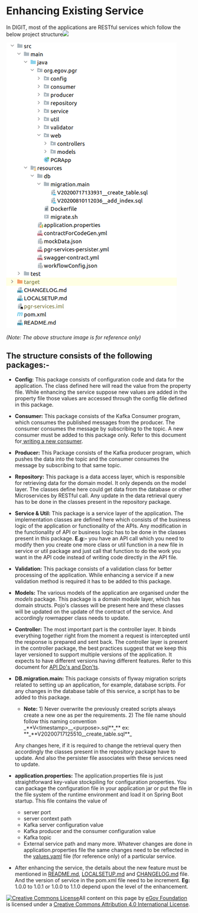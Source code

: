 # Enhancing Existing Service

In DIGIT, most of the applications are RESTful services which follow the below project structure![](blob:https://digit-discuss.atlassian.net/1a566927-b48d-4c09-9fee-6bfc2b880bbb#media-blob-url=true&id=b4221224-74af-4756-933e-66a3c9255d84&collection=contentId-804880399&contextId=804880399&mimeType=image%2Fpng&name=Screenshot%20from%202020-10-23%2012-59-31.png&size=61280&width=462&height=772)

![](../../../.gitbook/assets/screenshot-from-2020-10-23-12-59-31.png)

_\(Note: The above structure image is for reference only\)_

## The structure consists of the following packages:- <a id="[hardBreak][hardBreak]The-structure-consists-of-the-following-packages:-"></a>

* **Config:** This package consists of configuration code and data for the application. The class defined here will read the value from the property file. While enhancing the service suppose new values are added in the property file those values are accessed through the config file defined in this package. 
* **Consumer:** This package consists of the Kafka Consumer program, which consumes the published messages from the producer. The consumer consumes the message by subscribing to the topic. A new consumer must be added to this package only. Refer to this document for[ writing a new consumer](https://digit-discuss.atlassian.net/l/c/ShuCAXy0). 
* **Producer:** This Package consists of the Kafka producer program, which pushes the data into the topic and the consumer consumes the message by subscribing to that same topic. 
* **Repository:** This package is a data access layer, which is responsible for retrieving data for the domain model. It only depends on the model layer. The classes define here could get data from the database or other Microservices by RESTful call. Any update in the data retrieval query has to be done in the classes present in the repository package. 
* **Service & Util:** This package is a service layer of the application. The implementation classes are defined here which consists of the business logic of the application or functionality of the APIs. Any modification in the functionality of API or business logic has to be done in the classes present in this package. **E.g:-** you have an API call which you need to modify then you create one more class or util function in a new file in service or util package and just call that function to do the work you want in the API code instead of writing code directly in the API file. 
* **Validation:** This package consists of a validation class for better processing of the application. While enhancing a service if a new validation method is required it has to be added to this package. 
* **Models:** The various models of the application are organised under the _models_ package. This package is a domain module layer, which has domain structs. Pojo's classes will be present here and these classes will be updated on the update of the contract of the service. And accordingly rowmapper class needs to update. 
* **Controller:** The most important part is the controller layer. It binds everything together right from the moment a request is intercepted until the response is prepared and sent back. The controller layer is present in the controller package, the best practices suggest that we keep this layer versioned to support multiple versions of the application. It expects to have different versions having different features. Refer to this document for [API Do's and Don'ts](https://digit-discuss.atlassian.net/l/c/DSc5y1LQ). 
* **DB.migration.main:** This package consists of flyway migration scripts related to setting up an application, for example, database scripts. For any changes in the database table of this service, a script has to be added to this package.

  * **Note:**   1\) Never overwrite the previously created scripts always create a new one as per  the requirements.  2\) The file name should follow this naming convention _\*\*V&lt;timestamp&gt;\_\_&lt;purpose&gt;.sql**\_**  ex: **\_**V20200717125510\_\_create\_table.sql\*\*\_ 

  Any changes here, if it is required to change the retrieval query then accordingly the classes present in the repository package have to update. And also the persister file associates with these services need to update.

* **application.properties:** The application.properties file is just straightforward key-value stockpiling for configuration properties. You can package the configuration file in your application jar or put the file in the file system of the runtime environment and load it on Spring Boot startup. This file contains the value of
  * server port
  * server context path
  * Kafka server configuration value
  * Kafka producer and the consumer configuration value
  * Kafka topic
  * External service path and many more.  Whatever changes are done in application.properties file the same changes need to be reflected in the [values.yaml](https://digit-discuss.atlassian.net/wiki/spaces/EPE/overview) file \(for reference only\) of a particular service. 
* After enhancing the service, the details about the new feature must be mentioned in [README.md](http://readme.md/), [LOCALSETUP.md](http://localsetup.md/) and [CHANGELOG.md](http://changelog.md/) file. And the version of service in the pom.xml file need to be increment. **Eg:** 1.0.0 to 1.0.1 or 1.0.0 to 1.1.0 depend upon the level of the enhancement.

[![Creative Commons License](https://i.creativecommons.org/l/by/4.0/80x15.png)​](http://creativecommons.org/licenses/by/4.0/)All content on this page by [eGov Foundation](https://egov.org.in/) is licensed under a [Creative Commons Attribution 4.0 International License](http://creativecommons.org/licenses/by/4.0/).

